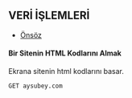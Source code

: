 ## VERİ İŞLEMLERİ

- [Önsöz](https://github.com/cicekhasan/DersNotlarim)


#### Bir Sitenin HTML Kodlarını Almak

Ekrana sitenin html kodlarını basar.

```bash
GET aysubey.com 
```
